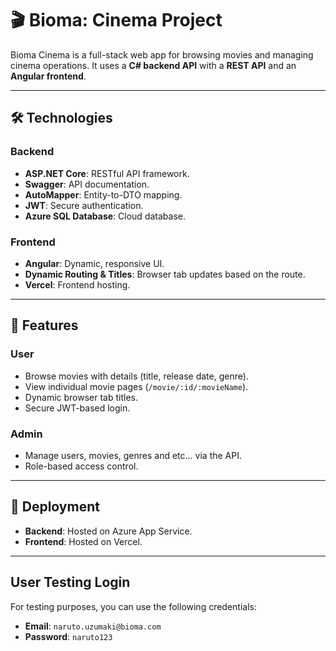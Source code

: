 # 🎬 Bioma: Cinema Project

Bioma Cinema is a full-stack web app for browsing movies and managing cinema operations. It uses a **C# backend API** with a **REST API** and an **Angular frontend**.

---

## 🛠️ Technologies

### Backend
- **ASP.NET Core**: RESTful API framework.
- **Swagger**: API documentation.
- **AutoMapper**: Entity-to-DTO mapping.
- **JWT**: Secure authentication.
- **Azure SQL Database**: Cloud database.

### Frontend
- **Angular**: Dynamic, responsive UI.
- **Dynamic Routing & Titles**: Browser tab updates based on the route.
- **Vercel**: Frontend hosting.

---

## 📌 Features

### User
- Browse movies with details (title, release date, genre).
- View individual movie pages (`/movie/:id/:movieName`).
- Dynamic browser tab titles.
- Secure JWT-based login.

### Admin
- Manage users, movies, genres and etc... via the API.
- Role-based access control.

---

## 🚀 Deployment
- **Backend**: Hosted on Azure App Service.
- **Frontend**: Hosted on Vercel.

---

## User Testing Login
For testing purposes, you can use the following credentials:
- **Email**: `naruto.uzumaki@bioma.com`
- **Password**: `naruto123`

